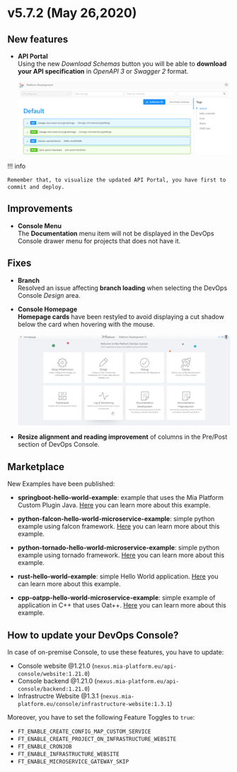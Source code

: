 # v5.7.2 (May 26,2020)

## New features

* **API Portal**     
    Using the new *Download Schemas* button you will be able to **download your API specification** in *OpenAPI 3* or *Swagger 2* format.

    ![download-schemas](img/download-schemas.png)

!!! info

    Remember that, to visualize the updated API Portal, you have first to commit and deploy.

## Improvements

* **Console Menu**        
    The **Documentation** menu item will not be displayed in the DevOps Console drawer menu for projects that does not have it.


## Fixes

* **Branch**      
    Resolved an issue affecting **branch loading** when selecting the DevOps Console *Design* area.

* **Console Homepage**     
    **Homepage cards** have been restyled to avoid displaying a cut shadow below the card when hovering with the mouse.

    ![card-shadow](img/card-shadow.png)

* **Resize alignment and reading improvement** of columns in the Pre/Post section of DevOps Console.


## Marketplace
New Examples have been published:

* **springboot-hello-world-example**: example that uses the Mia Platform Custom Plugin Java. [Here](https://github.com/mia-platform-marketplace/springboot-hello-world-example) you can learn more about this example.

* **python-falcon-hello-world-microservice-example**: simple python example using falcon framework. [Here](https://github.com/mia-platform-marketplace/python-falcon-hello-world-microservice-example) you can learn more about this example.

* **python-tornado-hello-world-microservice-example**: simple python example using tornado framework. [Here](https://github.com/mia-platform-marketplace/python-tornado-hello-world-microservice-example) you can learn more about this example.

* **rust-hello-world-example**: simple Hello World application. [Here](https://github.com/mia-platform-marketplace/rust-hello-world-example) you can learn more about this example.

* **cpp-oatpp-hello-world-microservice-example**: simple example of application in C++ that uses Oat++. [Here](https://github.com/mia-platform-marketplace/cpp-oatpp-hello-world-microservice-example) you can learn more about this example.


## How to update your DevOps Console?

In case of on-premise Console, to use these features, you have to update:

 * Console website @1.21.0 (`nexus.mia-platform.eu/api-console/website:1.21.0`)          
 * Console backend @1.21.0 (`nexus.mia-platform.eu/api-console/backend:1.21.0`)          
 * Infrastructre Website @1.3.1 (`nexus.mia-platform.eu/console/infrastructure-website:1.3.1`)          

Moreover, you have to set the following Feature Toggles to `true`:

 * `FT_ENABLE_CREATE_CONFIG_MAP_CUSTOM_SERVICE`      
 * `FT_ENABLE_CREATE_PROJECT_ON_INFRASTRUCTURE_WEBSITE`     
 * `FT_ENABLE_CRONJOB`     
 * `FT_ENABLE_INFRASTRUCTURE_WEBSITE`     
 * `FT_ENABLE_MICROSERVICE_GATEWAY_SKIP`     

